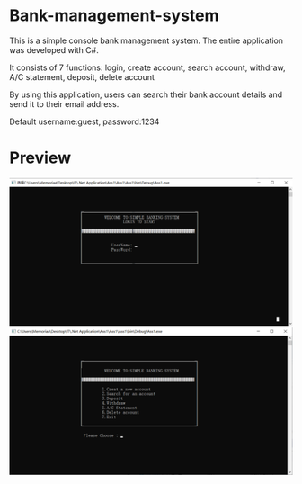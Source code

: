 # Bank-management-system

<p>This is a simple console bank management system. The entire application was developed with C#.</p>
<p>It consists of 7 functions: login, create account, search account, withdraw, A/C statement, deposit, delete account</p>

<p>By using this application, users can search their bank account details and send it to their email address.</p>
<p>Default username:guest, password:1234</p>


# Preview

![image](https://github.com/Neil-Hong/Bank-management-system/blob/master/previewImage/preview-1.png)
![image](https://github.com/Neil-Hong/Bank-management-system/blob/master/previewImage/preview-2.png)
